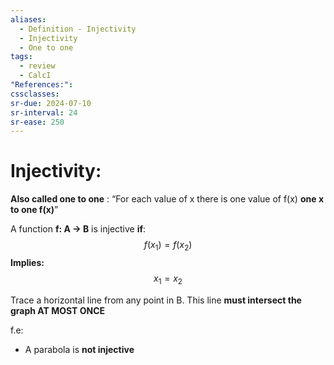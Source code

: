 ```yaml
---
aliases:
  - Definition - Injectivity
  - Injectivity
  - One to one
tags:
  - review
  - CalcI
"References:": 
cssclasses:
sr-due: 2024-07-10
sr-interval: 24
sr-ease: 250
---
```

# Injectivity:

**Also called one to one** : “For each value of x there is one value of f(x) **one x to one f(x)**” 

A function **f: A → B** is injective **if**: 
$$
f(x_1) = f(x_2)
$$
**Implies:**
$$
x_1 = x_2
$$

Trace a horizontal line from any point in B. This line **must intersect the graph AT MOST ONCE**

f.e:
+ A parabola is **not injective**
